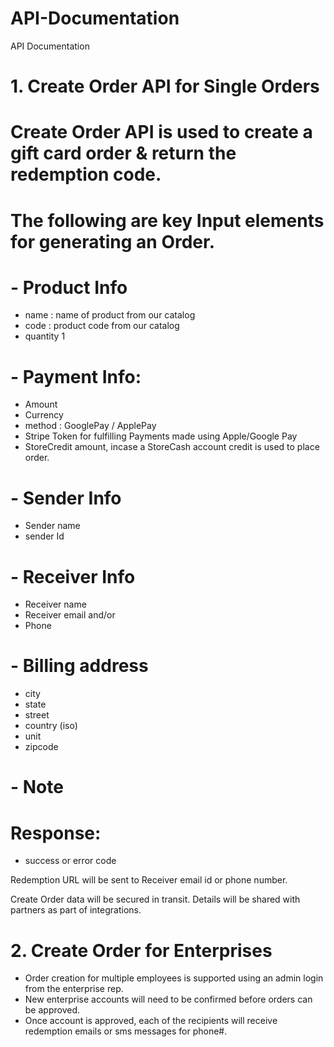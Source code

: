 # API-Documentation
API Documentation

# 1. Create Order API for Single Orders

# Create Order API is used to create a gift card order & return the redemption code.
# The following are key Input elements for generating an Order.
# - Product Info
  - name : name of product from our catalog
  - code : product code from our catalog
  - quantity 1
# - Payment Info: 
  - Amount 
  - Currency 
  - method : GooglePay / ApplePay 
  - Stripe Token for fulfilling Payments made using Apple/Google Pay
  - StoreCredit amount, incase a StoreCash account credit is used to place order.
# - Sender Info
  - Sender name
  - sender Id
# - Receiver Info
  - Receiver name
  - Receiver email
      and/or
  - Phone 
# - Billing address
  - city
  - state
  - street
  - country (iso)
  - unit
  - zipcode
# - Note

# Response:
  - success or error code

Redemption URL will be sent to Receiver email id or phone number.

Create Order data will be secured in transit. Details will be shared with partners as part of integrations.

# 2. Create Order for Enterprises
  - Order creation for multiple employees is supported using an admin login from the enterprise rep. 
  - New enterprise accounts will need to be confirmed before orders can be approved.
  - Once account is approved, each of the recipients will receive redemption emails or sms messages for phone#.

